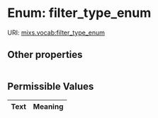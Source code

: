 
# Enum: filter_type_enum




URI: [mixs.vocab:filter_type_enum](https://w3id.org/mixs/vocab/filter_type_enum)


## Other properties

|  |  |  |
| --- | --- | --- |

## Permissible Values

| Text | Meaning |
| :--- | --------: |

